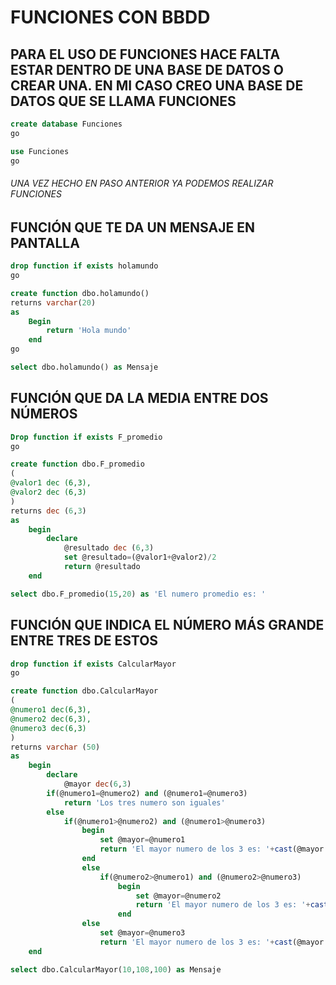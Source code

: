 # FUNCIONES CON BBDD

## PARA EL USO DE FUNCIONES HACE FALTA ESTAR DENTRO DE UNA BASE DE DATOS O CREAR UNA. EN MI CASO CREO UNA BASE DE DATOS QUE SE LLAMA FUNCIONES

```sql
create database Funciones
go

use Funciones
go
```
###### UNA VEZ HECHO EN PASO ANTERIOR YA PODEMOS REALIZAR FUNCIONES


## FUNCIÓN QUE TE DA UN MENSAJE EN PANTALLA 


```sql
drop function if exists holamundo
go

create function dbo.holamundo()
returns varchar(20)
as
	Begin
		return 'Hola mundo'
	end
go

select dbo.holamundo() as Mensaje
```
## FUNCIÓN QUE DA LA MEDIA ENTRE DOS NÚMEROS

```sql
Drop function if exists F_promedio
go

create function dbo.F_promedio
(
@valor1 dec (6,3),
@valor2 dec (6,3)
)
returns dec (6,3)
as
	begin
		declare
			@resultado dec (6,3)
			set @resultado=(@valor1+@valor2)/2
			return @resultado
	end

select dbo.F_promedio(15,20) as 'El numero promedio es: '
```

## FUNCIÓN QUE INDICA EL NÚMERO MÁS GRANDE ENTRE TRES DE ESTOS

```sql
drop function if exists CalcularMayor
go

create function dbo.CalcularMayor
(
@numero1 dec(6,3),
@numero2 dec(6,3),
@numero3 dec(6,3)
)
returns varchar (50)
as
	begin
		declare
			@mayor dec(6,3)
		if(@numero1=@numero2) and (@numero1=@numero3)
			return 'Los tres numero son iguales'
		else
			if(@numero1>@numero2) and (@numero1>@numero3)
				begin
					set @mayor=@numero1
					return 'El mayor numero de los 3 es: '+cast(@mayor as varchar(30))
				end
				else
					if(@numero2>@numero1) and (@numero2>@numero3)
						begin
							set @mayor=@numero2
							return 'El mayor numero de los 3 es: '+cast(@mayor as varchar(30))
						end
				else
					set @mayor=@numero3
					return 'El mayor numero de los 3 es: '+cast(@mayor as varchar(30))
	end

select dbo.CalcularMayor(10,108,100) as Mensaje
```
